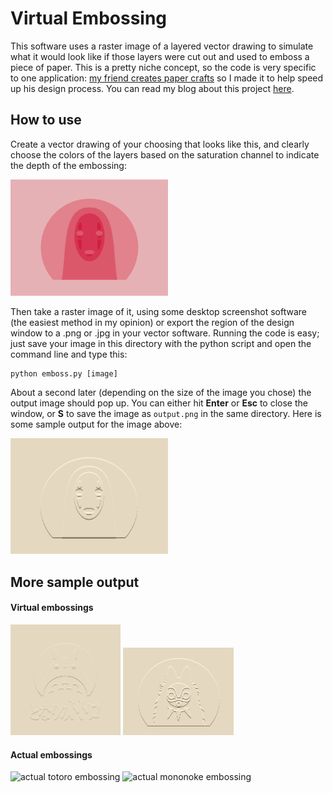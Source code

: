 # Virtual Embossing

This software uses a raster image of a layered vector drawing to simulate what it would look like if those layers were cut out and used to emboss a piece of paper. This is a pretty niche concept, so the code is very specific to one application: [my friend creates paper crafts](https://www.youtube.com/channel/UCPDpOa_C5eoZyRvEaHQ8xIg) so I made it to help speed up his design process. You can read my blog about this project [here](http://zackpi.com/hobby/2019-06-03-emboss.html).

## How to use

Create a vector drawing of your choosing that looks like this, and clearly choose the colors of the layers based on the saturation channel to indicate the depth of the embossing:

<img src="./examples/noface_layers.png" alt="layered drawing of noface" width="50%">

Then take a raster image of it, using some desktop screenshot software (the easiest method in my opinion) or export the region of the design window to a .png or .jpg in your vector software. Running the code is easy; just save your image in this directory with the python script and open the command line and type this:

```
python emboss.py [image]
```

About a second later (depending on the size of the image you chose) the output image should pop up. You can either hit **Enter** or **Esc** to close the window, or **S** to save the image as `output.png` in the same directory. Here is some sample output for the image above:

<img src="./examples/noface_virtual.png" alt="embossed image of noface" width="50%">

## More sample output

#### Virtual embossings
<img src="./examples/totoro_virtual.png" alt="virtual totoro embossing" width="35%">
<img src="./examples/mononoke_virtual.png" alt="virtual mononoke embossing" width="35%">

#### Actual embossings
<img src="./examples/totoro_final.jpg" alt="actual totoro embossing" width="35%">
<img src="./examples/mononoke_final.jpg" alt="actual mononoke embossing" width="35%">


